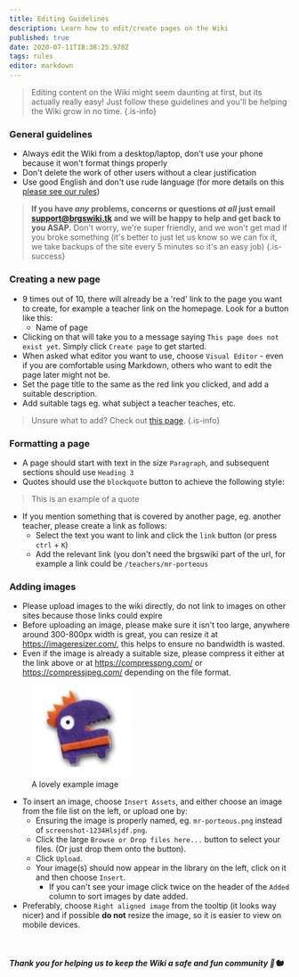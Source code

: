 ```yaml
---
title: Editing Guidelines
description: Learn how to edit/create pages on the Wiki
published: true
date: 2020-07-11T18:38:25.978Z
tags: rules
editor: markdown
---
```


> Editing content on the Wiki might seem daunting at first, but its actually really easy! Just follow these guidelines and you'll be helping the Wiki grow in no time.
{.is-info}

### General guidelines

- Always edit the Wiki from a desktop/laptop, don't use your phone because it won't format things properly
- Don't delete the work of other users without a clear justification
- Use good English and don't use rude language (for more details on this [please see our rules](/rules))
> **If you have *any* problems, concerns or questions *at all* just email [support@brgswiki.tk](mailto:support@brgswiki.tk) and we will be happy to help and get back to you ASAP.**
> Don't worry, we're super friendly, and we won't get mad if you broke something
(it's better to just let us know so we can fix it, we take backups of the site every 5 minutes so it's an easy job)
{.is-success}

### Creating a new page

- 9 times out of 10, there will already be a 'red' link to the page you want to create, for example a teacher link on the homepage. Look for a button like this: <br>
  <ul class="links-list"><li><a class="is-internal-link is-invalid-page">Name of page</a></li></ul>
- Clicking on that will take you to a message saying `This page does not exist yet`. Simply click `Create page` to get started.
- When asked what editor you want to use, choose `Visual Editor` - even if you are comfortable using Markdown, others who want to edit the page later might not be.
- Set the page title to the same as the red link you clicked, and add a suitable description.
- Add suitable tags eg. what subject a teacher teaches, etc.

> Unsure what to add? Check out [this page](/editing/helpful-tips).
{.is-info}


### Formatting a page

- A page should start with text in the size `Paragraph`, and subsequent sections should use `Heading 3`
- Quotes should use the `blockquote` button to achieve the following style:

> This is an example of a quote

- If you mention something that is covered by another page, eg. another teacher, please create a link as follows:
  - Select the text you want to link and click the `link` button (or press `ctrl` + `K`)
  - Add the relevant link (you don't need the brgswiki part of the url, for example a link could be `/teachers/mr-porteous`
  
### Adding images

- Please upload images to the wiki directly, do not link to images on other sites because those links could expire
- Before uploading an image, please make sure it isn't too large, anywhere around 300-800px width is great, you can resize it at https://imageresizer.com/, this helps to ensure no bandwidth is wasted.
- Even if the image is already a suitable size, please compress it either at the link above or at https://compresspng.com/ or https://compressjpeg.com/ depending on the file format.

<figure class="image image-style-align-right"><img src="/ms-marti_grammar-king.jpg"><figcaption>A lovely example image</figcaption></figure>

- To insert an image, choose `Insert Assets`, and either choose an image from the file list on the left, or upload one by:
  - Ensuring the image is properly named, eg. `mr-porteous.png` instead of `screenshot-1234Hlsjdf.png`.
  - Click the large `Browse or Drop files here...` button to select your files. (Or just drop them onto the button).
  - Click `Upload`.
  - Your image(s) should now appear in the library on the left, click on it and then choose `Insert`.
    - If you can't see your image click twice on the header of the `Added` column to sort images by date added.
- Preferably, choose `Right aligned image` from the tooltip (it looks way nicer) and if possible **do not** resize the image, so it is easier to view on mobile devices.

<br>

##### *Thank you for helping us to keep the Wiki a safe and fun community* 🙌🐿